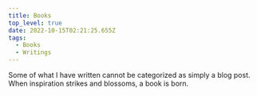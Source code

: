 ```yaml
---
title: Books
top_level: true
date: 2022-10-15T02:21:25.655Z
tags:
  - Books
  - Writings
---
```

Some of what I have written cannot be categorized as simply a blog post. When inspiration strikes and blossoms, a book is born.